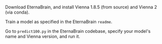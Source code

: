 Download EternaBrain, and install Vienna 1.8.5 (from source) and Vienna 2 (via conda).

Train a model as specified in the EternaBrain `readme`.

Go to `predict100.py` in the EternaBrain codebase, specify your model's name and Vienna version, and run it.
